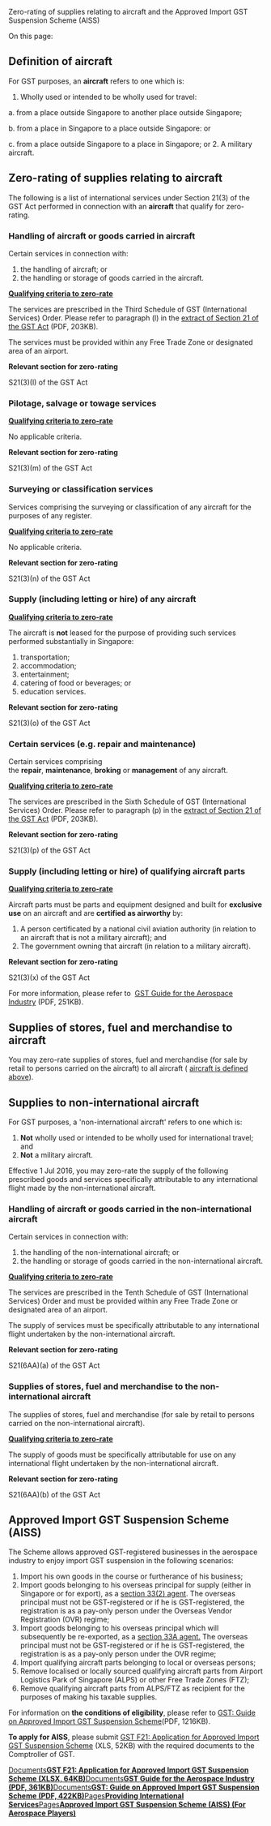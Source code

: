 Zero-rating of supplies relating to aircraft and the Approved Import GST Suspension Scheme (AISS)

On this page:

## Definition of aircraft

For GST purposes, an **aircraft** refers to one which is:

1. Wholly used or intended to be wholly used for travel:

a. from a place outside Singapore to another place outside Singapore;

b. from a place in Singapore to a place outside Singapore: or

c. from a place outside Singapore to a place in Singapore; or
2. A military aircraft.


## Zero-rating of supplies relating to aircraft

The following is a list of international services under Section 21(3) of the GST Act performed in connection with an **aircraft** that qualify for zero-rating.

### Handling of aircraft or goods carried in aircraft

Certain services in connection with:

1. the handling of aircraft; or
2. the handling or storage of goods carried in the aircraft.

[**Qualifying criteria to zero-rate**](https://www.iras.gov.sg/taxes/goods-services-tax-(gst)/specific-business-sectors/aerospace-and-aviation#qualifying-criteria-to-zero-rate)

The services are prescribed in the Third Schedule of GST (International Services) Order. Please refer to paragraph (l) in the [extract of Section 21 of the GST Act](https://www.iras.gov.sg/media/docs/default-source/uploadedfiles/pdf/list-of-international-services-extract.pdf?sfvrsn=d4781b9c_29 "extract of Section 21 of the GST Act") (PDF,
203KB).

The services must be provided within any Free Trade Zone or designated area of an airport.

**Relevant section for zero-rating**

S21(3)(l) of the GST Act

### Pilotage, salvage or towage services

[**Qualifying criteria to zero-rate**](https://www.iras.gov.sg/taxes/goods-services-tax-(gst)/specific-business-sectors/aerospace-and-aviation#qualifying-criteria-to-zero-rate)

No applicable criteria.

**Relevant section for zero-rating**

S21(3)(m) of the GST Act

### Surveying or classification services

Services comprising the surveying or classification of any aircraft for the purposes of any register.

[**Qualifying criteria to zero-rate**](https://www.iras.gov.sg/taxes/goods-services-tax-(gst)/specific-business-sectors/aerospace-and-aviation#qualifying-criteria-to-zero-rate)

No applicable criteria.

**Relevant section for zero-rating**

S21(3)(n) of the GST Act


### Supply (including letting or hire) of any aircraft

[**Qualifying criteria to zero-rate**](https://www.iras.gov.sg/taxes/goods-services-tax-(gst)/specific-business-sectors/aerospace-and-aviation#qualifying-criteria-to-zero-rate)

The aircraft is **not** leased for the purpose of providing such services performed substantially in Singapore:

1. transportation;
2. accommodation;
3. entertainment;
4. catering of food or beverages; or
5. education services.

**Relevant section for zero-rating**

S21(3)(o) of the GST Act

### Certain services (e.g. repair and maintenance)

Certain services comprising the **repair**, **maintenance**, **broking** or **management** of any aircraft.

[**Qualifying criteria to zero-rate**](https://www.iras.gov.sg/taxes/goods-services-tax-(gst)/specific-business-sectors/aerospace-and-aviation#qualifying-criteria-to-zero-rate)

The services are prescribed in the Sixth Schedule of GST (International Services) Order. Please refer to paragraph (p) in the [extract of Section 21 of the GST Act](https://www.iras.gov.sg/media/docs/default-source/uploadedfiles/pdf/list-of-international-services-extract.pdf?sfvrsn=d4781b9c_29 "extract of Section 21 of the GST Act") (PDF,
203KB).

**Relevant section for zero-rating**

S21(3)(p) of the GST Act

### Supply (including letting or hire) of qualifying aircraft parts

[**Qualifying criteria to zero-rate**](https://www.iras.gov.sg/taxes/goods-services-tax-(gst)/specific-business-sectors/aerospace-and-aviation#qualifying-criteria-to-zero-rate)

Aircraft parts must be parts and equipment designed and built for **exclusive use** on an aircraft and are **certified as airworthy** by:

1. A person certificated by a national civil aviation authority (in relation to an aircraft that is not a military aircraft); and
2. The government owning that aircraft (in relation to a military aircraft).

**Relevant section for zero-rating**

S21(3)(x) of the GST Act

For more information, please refer to  [GST Guide for the Aerospace Industry](https://www.iras.gov.sg/media/docs/default-source/e-tax/etax-guide_guide-for-the-aerospace-industry-(6th-edition).pdf?sfvrsn=c313d2a1_14 "GST Guide for the Aerospace Industry") (PDF, 251KB).

## Supplies of stores, fuel and merchandise to aircraft

You may zero-rate supplies of stores, fuel and merchandise (for sale by retail to persons carried on the aircraft) to all aircraft ( [aircraft is defined above](https://www.iras.gov.sg/taxes/goods-services-tax-(gst)/specific-business-sectors/aerospace-and-aviation#title1 "aircraft is defined above")).

## Supplies to non-international aircraft

For GST purposes, a 'non-international aircraft' refers to one which is:

1. **Not** wholly used or intended to be wholly used for international travel; and
2. **Not** a military aircraft.

Effective 1 Jul 2016, you may zero-rate the supply of the following prescribed goods and services specifically attributable to any international flight made by the non-international aircraft.

### Handling of aircraft or goods carried in the non-international aircraft

Certain services in connection with:

1. the handling of the non-international aircraft; or
2. the handling or storage of goods carried in the non-international aircraft.

[**Qualifying criteria to zero-rate**](https://www.iras.gov.sg/taxes/goods-services-tax-(gst)/specific-business-sectors/aerospace-and-aviation#qualifying-criteria-to-zero-rate)

The services are prescribed in the Tenth Schedule of GST (International Services) Order and must be provided within any Free Trade Zone or designated area of an airport.

The supply of services must be specifically attributable to any international flight undertaken by the non-international aircraft.

**Relevant section for zero-rating**

S21(6AA)(a) of the GST Act

### Supplies of stores, fuel and merchandise to the non-international aircraft

The supplies of stores, fuel and merchandise (for sale by retail to persons carried on the non-international aircraft).

[**Qualifying criteria to zero-rate**](https://www.iras.gov.sg/taxes/goods-services-tax-(gst)/specific-business-sectors/aerospace-and-aviation#qualifying-criteria-to-zero-rate)

The supply of goods must be specifically attributable for use on any international flight undertaken by the non-international aircraft.

**Relevant section for zero-rating**

S21(6AA)(b) of the GST Act

## Approved Import GST Suspension Scheme (AISS)

The Scheme allows approved GST-registered businesses in the aerospace industry to enjoy import GST suspension in the following scenarios:

1. Import his own goods in the course or furtherance of his business;
2. Import goods belonging to his overseas principal for supply (either in Singapore or for export), as a [section 33(2) agent](https://www.iras.gov.sg/taxes/goods-services-tax-(gst)/claiming-gst-(input-tax)/importing-of-goods#332 "section 33(2) agent"). The overseas principal must not be GST-registered or if he is GST-registered, the registration is as a pay-only person under the Overseas Vendor Registration (OVR) regime;
3. Import goods belonging to his overseas principal which will subsequently be re-exported, as a [section 33A agent.](https://www.iras.gov.sg/taxes/goods-services-tax-(gst)/claiming-gst-(input-tax)/importing-of-goods#title12 "section 33A agent") The overseas principal must not be GST-registered or if he is GST-registered, the registration is as a pay-only person under the OVR regime;
4. Import qualifying aircraft parts belonging to local or overseas persons;
5. Remove localised or locally sourced qualifying aircraft parts from Airport Logistics Park of Singapore (ALPS) or other Free Trade Zones (FTZ);
6. Remove qualifying aircraft parts from ALPS/FTZ as recipient for the purposes of making his taxable supplies.

For information on **the conditions of eligibility**, please refer to [GST: Guide on Approved Import GST Suspension Scheme](https://www.iras.gov.sg/media/docs/default-source/e-tax/etax-guide_approved-import-gst-suspension-scheme(aiss).pdf?sfvrsn=29d21168_37 "GST: Guide on Approved Import GST Suspension Scheme")(PDF, 1216KB).

**To apply for AISS**, please submit [GST F21: Application for Approved Import GST Suspension Scheme](https://www.iras.gov.sg/media/docs/default-source/uploadedfiles/xlsx/gstf21---aiss.xlsx?sfvrsn=2033cc66_15 "GST F21: Application for Approved Import GST Suspension Scheme") (XLS, 52KB) with the required documents to the Comptroller of GST.

[Documents**GST F21: Application for Approved Import GST Suspension Scheme (XLSX, 64KB)**](https://www.iras.gov.sg/media/docs/default-source/uploadedfiles/xlsx/gstf21---aiss.xlsx?sfvrsn=2033cc66_15)[Documents**GST Guide for the Aerospace Industry (PDF, 361KB)**](https://www.iras.gov.sg/media/docs/default-source/e-tax/etax-guide_guide-for-the-aerospace-industry-(6th-edition).pdf?sfvrsn=c313d2a1_14)[Documents**GST: Guide on Approved Import GST Suspension Scheme (PDF, 422KB)**](https://www.iras.gov.sg/media/docs/default-source/e-tax/etax-guide_approved-import-gst-suspension-scheme(aiss).pdf?sfvrsn=29d21168_37)[Pages**Providing International Services**](https://www.iras.gov.sg/taxes/goods-services-tax-(gst)/charging-gst-(output-tax)/when-to-charge-0-gst-(zero-rate)/providing-international-services)[Pages**Approved Import GST Suspension Scheme (AISS) (For Aerospace Players)**](https://www.iras.gov.sg/taxes/goods-services-tax-(gst)/industry-specific-gst-schemes/approved-import-gst-suspension-scheme-(aiss)-(for-aerospace-players))